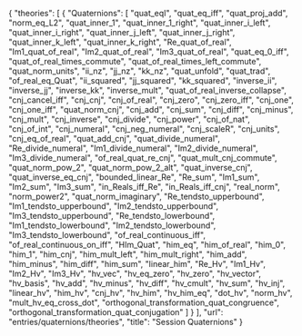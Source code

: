 {
    "theories": [
        {
            "Quaternions": [
                "quat_eqI",
                "quat_eq_iff",
                "quat_proj_add",
                "norm_eq_L2",
                "quat_inner_1",
                "quat_inner_1_right",
                "quat_inner_i_left",
                "quat_inner_i_right",
                "quat_inner_j_left",
                "quat_inner_j_right",
                "quat_inner_k_left",
                "quat_inner_k_right",
                "Re_quat_of_real",
                "Im1_quat_of_real",
                "Im2_quat_of_real",
                "Im3_quat_of_real",
                "quat_eq_0_iff",
                "quat_of_real_times_commute",
                "quat_of_real_times_left_commute",
                "quat_norm_units",
                "ii_nz",
                "jj_nz",
                "kk_nz",
                "quat_unfold",
                "quat_trad",
                "of_real_eq_Quat",
                "ii_squared",
                "jj_squared",
                "kk_squared",
                "inverse_ii",
                "inverse_jj",
                "inverse_kk",
                "inverse_mult",
                "quat_of_real_inverse_collapse",
                "cnj_cancel_iff",
                "cnj_cnj",
                "cnj_of_real",
                "cnj_zero",
                "cnj_zero_iff",
                "cnj_one",
                "cnj_one_iff",
                "quat_norm_cnj",
                "cnj_add",
                "cnj_sum",
                "cnj_diff",
                "cnj_minus",
                "cnj_mult",
                "cnj_inverse",
                "cnj_divide",
                "cnj_power",
                "cnj_of_nat",
                "cnj_of_int",
                "cnj_numeral",
                "cnj_neg_numeral",
                "cnj_scaleR",
                "cnj_units",
                "cnj_eq_of_real",
                "quat_add_cnj",
                "quat_divide_numeral",
                "Re_divide_numeral",
                "Im1_divide_numeral",
                "Im2_divide_numeral",
                "Im3_divide_numeral",
                "of_real_quat_re_cnj",
                "quat_mult_cnj_commute",
                "quat_norm_pow_2",
                "quat_norm_pow_2_alt",
                "quat_inverse_cnj",
                "quat_inverse_eq_cnj",
                "bounded_linear_Re",
                "Re_sum",
                "Im1_sum",
                "Im2_sum",
                "Im3_sum",
                "in_Reals_iff_Re",
                "in_Reals_iff_cnj",
                "real_norm",
                "norm_power2",
                "quat_norm_imaginary",
                "Re_tendsto_upperbound",
                "Im1_tendsto_upperbound",
                "Im2_tendsto_upperbound",
                "Im3_tendsto_upperbound",
                "Re_tendsto_lowerbound",
                "Im1_tendsto_lowerbound",
                "Im2_tendsto_lowerbound",
                "Im3_tendsto_lowerbound",
                "of_real_continuous_iff",
                "of_real_continuous_on_iff",
                "HIm_Quat",
                "him_eq",
                "him_of_real",
                "him_0",
                "him_1",
                "him_cnj",
                "him_mult_left",
                "him_mult_right",
                "him_add",
                "him_minus",
                "him_diff",
                "him_sum",
                "linear_him",
                "Re_Hv",
                "Im1_Hv",
                "Im2_Hv",
                "Im3_Hv",
                "hv_vec",
                "hv_eq_zero",
                "hv_zero",
                "hv_vector",
                "hv_basis",
                "hv_add",
                "hv_minus",
                "hv_diff",
                "hv_cmult",
                "hv_sum",
                "hv_inj",
                "linear_hv",
                "him_hv",
                "cnj_hv",
                "hv_him",
                "hv_him_eq",
                "dot_hv",
                "norm_hv",
                "mult_hv_eq_cross_dot",
                "orthogonal_transformation_quat_congruence",
                "orthogonal_transformation_quat_conjugation"
            ]
        }
    ],
    "url": "entries/quaternions/theories",
    "title": "Session Quaternions"
}